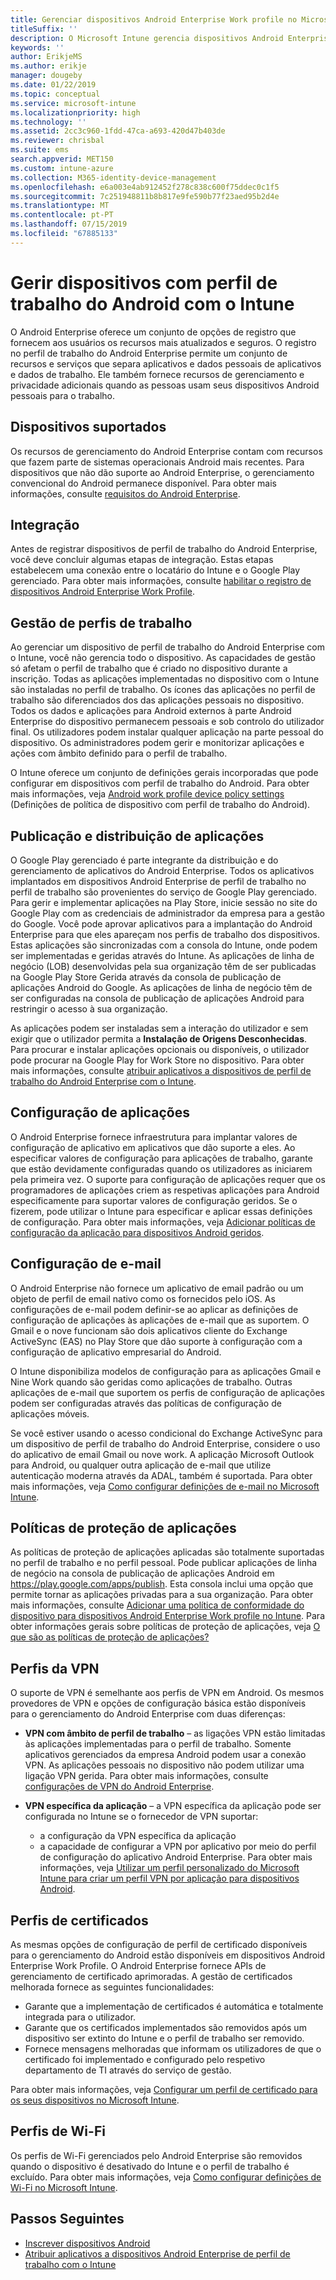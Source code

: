 ```yaml
---
title: Gerenciar dispositivos Android Enterprise Work profile no Microsoft Intune
titleSuffix: ''
description: O Microsoft Intune gerencia dispositivos Android Enterprise de perfil de trabalho para fornecer recursos de gerenciamento adicionais e privacidade quando as pessoas usam seus dispositivos Android pessoais para o trabalho.
keywords: ''
author: ErikjeMS
ms.author: erikje
manager: dougeby
ms.date: 01/22/2019
ms.topic: conceptual
ms.service: microsoft-intune
ms.localizationpriority: high
ms.technology: ''
ms.assetid: 2cc3c960-1fdd-47ca-a693-420d47b403de
ms.reviewer: chrisbal
ms.suite: ems
search.appverid: MET150
ms.custom: intune-azure
ms.collection: M365-identity-device-management
ms.openlocfilehash: e6a003e4ab912452f278c838c600f75ddec0c1f5
ms.sourcegitcommit: 7c251948811b8b817e9fe590b77f23aed95b2d4e
ms.translationtype: MT
ms.contentlocale: pt-PT
ms.lasthandoff: 07/15/2019
ms.locfileid: "67885133"
---
```

# <a name="manage-android-work-profile-devices-with-intune"></a>Gerir dispositivos com perfil de trabalho do Android com o Intune

O Android Enterprise oferece um conjunto de opções de registro que fornecem aos usuários os recursos mais atualizados e seguros. O registro no perfil de trabalho do Android Enterprise permite um conjunto de recursos e serviços que separa aplicativos e dados pessoais de aplicativos e dados de trabalho. Ele também fornece recursos de gerenciamento e privacidade adicionais quando as pessoas usam seus dispositivos Android pessoais para o trabalho. 

## <a name="supported-devices"></a>Dispositivos suportados

Os recursos de gerenciamento do Android Enterprise contam com recursos que fazem parte de sistemas operacionais Android mais recentes. Para dispositivos que não dão suporte ao Android Enterprise, o gerenciamento convencional do Android permanece disponível. Para obter mais informações, consulte [requisitos do Android Enterprise](https://support.google.com/work/android/answer/6174145?hl=en&ref_topic=6151012).

## <a name="onboarding"></a>Integração

Antes de registrar dispositivos de perfil de trabalho do Android Enterprise, você deve concluir algumas etapas de integração. Estas etapas estabelecem uma conexão entre o locatário do Intune e o Google Play gerenciado. Para obter mais informações, consulte [habilitar o registro de dispositivos Android Enterprise Work Profile](android-work-profile-enroll.md).

## <a name="work-profile-management"></a>Gestão de perfis de trabalho

Ao gerenciar um dispositivo de perfil de trabalho do Android Enterprise com o Intune, você não gerencia todo o dispositivo. As capacidades de gestão só afetam o perfil de trabalho que é criado no dispositivo durante a inscrição. Todas as aplicações implementadas no dispositivo com o Intune são instaladas no perfil de trabalho. Os ícones das aplicações no perfil de trabalho são diferenciados dos das aplicações pessoais no dispositivo. Todos os dados e aplicações para Android externos à parte Android Enterprise do dispositivo permanecem pessoais e sob controlo do utilizador final. Os utilizadores podem instalar qualquer aplicação na parte pessoal do dispositivo. Os administradores podem gerir e monitorizar aplicações e ações com âmbito definido para o perfil de trabalho.

O Intune oferece um conjunto de definições gerais incorporadas que pode configurar em dispositivos com perfil de trabalho do Android. Para obter mais informações, veja [Android work profile device policy settings](compliance-policy-create-android-for-work.md) (Definições de política de dispositivo com perfil de trabalho do Android).

## <a name="app-publishing-and-distribution"></a>Publicação e distribuição de aplicações

O Google Play gerenciado é parte integrante da distribuição e do gerenciamento de aplicativos do Android Enterprise. Todos os aplicativos implantados em dispositivos Android Enterprise de perfil de trabalho no perfil de trabalho são provenientes do serviço de Google Play gerenciado. Para gerir e implementar aplicações na Play Store, inicie sessão no site do Google Play com as credenciais de administrador da empresa para a gestão do Google. Você pode aprovar aplicativos para a implantação do Android Enterprise para que eles apareçam nos perfis de trabalho dos dispositivos. Estas aplicações são sincronizadas com a consola do Intune, onde podem ser implementadas e geridas através do Intune. As aplicações de linha de negócio (LOB) desenvolvidas pela sua organização têm de ser publicadas na Google Play Store Gerida através da consola de publicação de aplicações Android do Google. As aplicações de linha de negócio têm de ser configuradas na consola de publicação de aplicações Android para restringir o acesso à sua organização.

As aplicações podem ser instaladas sem a interação do utilizador e sem exigir que o utilizador permita a **Instalação de Origens Desconhecidas**. Para procurar e instalar aplicações opcionais ou disponíveis, o utilizador pode procurar na Google Play for Work Store no dispositivo. Para obter mais informações, consulte [atribuir aplicativos a dispositivos de perfil de trabalho do Android Enterprise com o Intune](apps-add-android-for-work.md).

## <a name="app-configuration"></a>Configuração de aplicações

O Android Enterprise fornece infraestrutura para implantar valores de configuração de aplicativo em aplicativos que dão suporte a eles. Ao especificar valores de configuração para aplicações de trabalho, garante que estão devidamente configuradas quando os utilizadores as iniciarem pela primeira vez. O suporte para configuração de aplicações requer que os programadores de aplicações criem as respetivas aplicações para Android especificamente para suportar valores de configuração geridos. Se o fizerem, pode utilizar o Intune para especificar e aplicar essas definições de configuração. Para obter mais informações, veja [Adicionar políticas de configuração da aplicação para dispositivos Android geridos](app-configuration-policies-use-android.md).

## <a name="email-configuration"></a>Configuração de e-mail

O Android Enterprise não fornece um aplicativo de email padrão ou um objeto de perfil de email nativo como os fornecidos pelo iOS. As configurações de e-mail podem definir-se ao aplicar as definições de configuração de aplicações às aplicações de e-mail que as suportem. O Gmail e o nove funcionam são dois aplicativos cliente do Exchange ActiveSync (EAS) no Play Store que dão suporte à configuração com a configuração de aplicativo empresarial do Android.

O Intune disponibiliza modelos de configuração para as aplicações Gmail e Nine Work quando são geridas como aplicações de trabalho. Outras aplicações de e-mail que suportem os perfis de configuração de aplicações podem ser configuradas através das políticas de configuração de aplicações móveis.

Se você estiver usando o acesso condicional do Exchange ActiveSync para um dispositivo de perfil de trabalho do Android Enterprise, considere o uso do aplicativo de email Gmail ou nove work. A aplicação Microsoft Outlook para Android, ou qualquer outra aplicação de e-mail que utilize autenticação moderna através da ADAL, também é suportada. Para obter mais informações, veja [Como configurar definições de e-mail no Microsoft Intune](email-settings-configure.md).

## <a name="app-protection-policies"></a>Políticas de proteção de aplicações

As políticas de proteção de aplicações aplicadas são totalmente suportadas no perfil de trabalho e no perfil pessoal. Pode publicar aplicações de linha de negócio na consola de publicação de aplicações Android em https://play.google.com/apps/publish. Esta consola inclui uma opção que permite tornar as aplicações privadas para a sua organização. Para obter mais informações, consulte [Adicionar uma política de conformidade do dispositivo para dispositivos Android Enterprise Work profile no Intune](compliance-policy-create-android-for-work.md). Para obter informações gerais sobre políticas de proteção de aplicações, veja [O que são as políticas de proteção de aplicações?](app-protection-policy.md)

## <a name="vpn-profiles"></a>Perfis da VPN

O suporte de VPN é semelhante aos perfis de VPN em Android. Os mesmos provedores de VPN e opções de configuração básica estão disponíveis para o gerenciamento do Android Enterprise com duas diferenças:

- **VPN com âmbito de perfil de trabalho** – as ligações VPN estão limitadas às aplicações implementadas para o perfil de trabalho. Somente aplicativos gerenciados da empresa Android podem usar a conexão VPN. As aplicações pessoais no dispositivo não podem utilizar uma ligação VPN gerida. Para obter mais informações, consulte [configurações de VPN do Android Enterprise](vpn-settings-android.md#android-enterprise-vpn-settings).

- **VPN específica da aplicação** – a VPN específica da aplicação pode ser configurada no Intune se o fornecedor de VPN suportar:
  - a configuração da VPN específica da aplicação
  - a capacidade de configurar a VPN por aplicativo por meio do perfil de configuração do aplicativo Android Enterprise.
  Para obter mais informações, veja [Utilizar um perfil personalizado do Microsoft Intune para criar um perfil VPN por aplicação para dispositivos Android](android-pulse-secure-per-app-vpn.md).

## <a name="certificate-profiles"></a>Perfis de certificados

As mesmas opções de configuração de perfil de certificado disponíveis para o gerenciamento do Android estão disponíveis em dispositivos Android Enterprise Work Profile. O Android Enterprise fornece APIs de gerenciamento de certificado aprimoradas. A gestão de certificados melhorada fornece as seguintes funcionalidades:

- Garante que a implementação de certificados é automática e totalmente integrada para o utilizador.
- Garante que os certificados implementados são removidos após um dispositivo ser extinto do Intune e o perfil de trabalho ser removido.
- Fornece mensagens melhoradas que informam os utilizadores de que o certificado foi implementado e configurado pelo respetivo departamento de TI através do serviço de gestão.

Para obter mais informações, veja [Configurar um perfil de certificado para os seus dispositivos no Microsoft Intune](certificates-configure.md).

## <a name="wi-fi-profiles"></a>Perfis de Wi-Fi

Os perfis de Wi-Fi gerenciados pelo Android Enterprise são removidos quando o dispositivo é desativado do Intune e o perfil de trabalho é excluído. Para obter mais informações, veja [Como configurar definições de Wi-Fi no Microsoft Intune](wi-fi-settings-configure.md).

## <a name="next-steps"></a>Passos Seguintes
- [Inscrever dispositivos Android](android-enroll.md)
- [Atribuir aplicativos a dispositivos Android Enterprise de perfil de trabalho com o Intune](apps-add-android-for-work.md)
